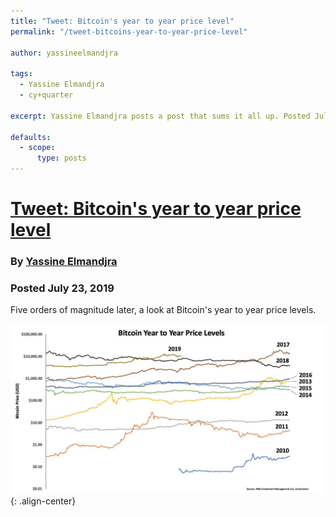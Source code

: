 ```yaml
---
title: "Tweet: Bitcoin's year to year price level"
permalink: "/tweet-bitcoins-year-to-year-price-level" 

author: yassineelmandjra

tags:
  - Yassine Elmandjra
  - cy+quarter

excerpt: Yassine Elmandjra posts a post that sums it all up. Posted July 23, 2019.

defaults:
  - scope:
      type: posts
---
```


# [Tweet: Bitcoin's year to year price level](https://twitter.com/yassineARK/status/1153823398868373505)
### By [Yassine Elmandjra](https://twitter.com/yassineARK)
### Posted July 23, 2019

Five orders of magnitude later, a look at Bitcoin's year to year price levels.

![](/assets/images/cy19/cy19q3m7/ye-1.png){: .align-center}